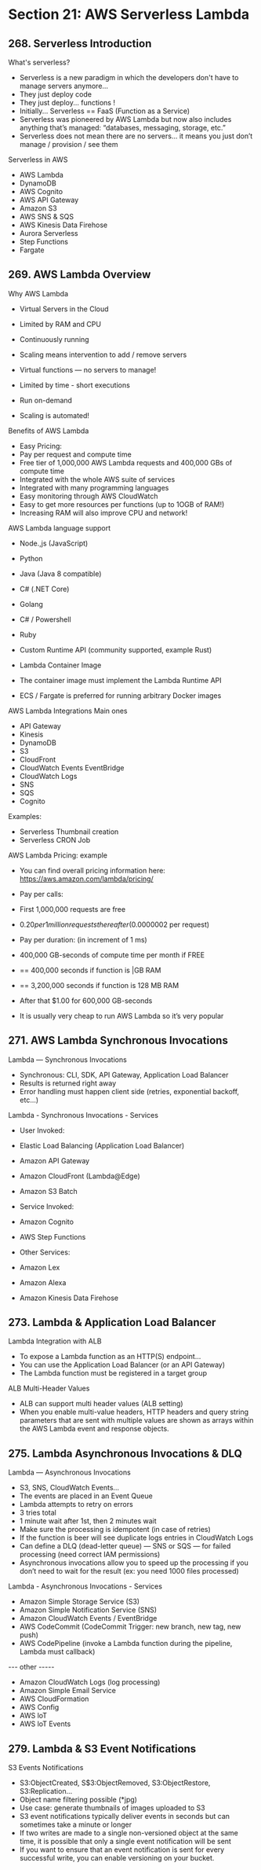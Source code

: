 # Section 21: AWS Serverless Lambda

## 268. Serverless Introduction

What's serverless?

- Serverless is a new paradigm in which the developers don't have to manage servers anymore...
- They just deploy code
- They just deploy... functions !
- Initially... Serverless == FaaS (Function as a Service)
- Serverless was pioneered by AWS Lambda but now also includes anything that’s managed: “databases, messaging, storage, etc.”
- Serverless does not mean there are no servers... it means you just don’t manage / provision / see them

Serverless in AWS

- AWS Lambda
- DynamoDB
- AWS Cognito
- AWS API Gateway
- Amazon S3
- AWS SNS & SQS
- AWS Kinesis Data Firehose
- Aurora Serverless
- Step Functions
- Fargate

## 269. AWS Lambda Overview

Why AWS Lambda

- Virtual Servers in the Cloud
- Limited by RAM and CPU
- Continuously running
- Scaling means intervention to add / remove servers

- Virtual functions — no servers to manage!
- Limited by time - short executions
- Run on-demand
- Scaling is automated!

Benefits of AWS Lambda

- Easy Pricing:
 - Pay per request and compute time
 - Free tier of 1,000,000 AWS Lambda requests and 400,000 GBs of compute time
- Integrated with the whole AWS suite of services
- Integrated with many programming languages
- Easy monitoring through AWS CloudWatch
- Easy to get more resources per functions (up to 1OGB of RAM!)
- Increasing RAM will also improve CPU and network!

AWS Lambda language support

- Node.,js (JavaScript)
- Python
- Java (Java 8 compatible)
- C# (.NET Core)
- Golang
- C# / Powershell
- Ruby
- Custom Runtime API (community supported, example Rust)

- Lambda Container Image
 - The container image must implement the Lambda Runtime API
 - ECS / Fargate is preferred for running arbitrary Docker images

AWS Lambda Integrations Main ones

- API Gateway
- Kinesis
- DynamoDB
- S3
- CloudFront
- CloudWatch Events EventBridge
- CloudWatch Logs
- SNS
- SQS
- Cognito

Examples:

- Serverless Thumbnail creation
- Serverless CRON Job

AWS Lambda Pricing: example

- You can find overall pricing information here: https://aws.amazon.com/lambda/pricing/
- Pay per calls:
 - First 1,000,000 requests are free
 - $0.20 per 1 million requests thereafter ($0.0000002 per request)

- Pay per duration: (in increment of 1 ms)
 - 400,000 GB-seconds of compute time per month if FREE
 - == 400,000 seconds if function is |GB RAM
 - == 3,200,000 seconds if function is 128 MB RAM
 - After that $1.00 for 600,000 GB-seconds

- It is usually very cheap to run AWS Lambda so it’s very popular

## 271. AWS Lambda Synchronous Invocations

Lambda — Synchronous Invocations

- Synchronous: CLI, SDK, API Gateway, Application Load Balancer
- Results is returned right away
- Error handling must happen client side (retries, exponential backoff, etc...)

Lambda - Synchronous Invocations - Services

- User Invoked:
 - Elastic Load Balancing (Application Load Balancer)
 - Amazon API Gateway
 - Amazon CloudFront (Lambda@Edge)
 - Amazon S3 Batch

- Service Invoked:
 - Amazon Cognito
 - AWS Step Functions

- Other Services:
 - Amazon Lex
 - Amazon Alexa
 - Amazon Kinesis Data Firehose

## 273. Lambda & Application Load Balancer

Lambda Integration with ALB

- To expose a Lambda function as an HTTP(S) endpoint...
- You can use the Application Load Balancer (or an API Gateway)
- The Lambda function must be registered in a target group

ALB Multi-Header Values

- ALB can support multi header values (ALB setting)
- When you enable multi-value headers, HTTP headers and query string parameters that are sent with multiple values are shown as arrays within the AWS Lambda event and response objects.

## 275. Lambda Asynchronous Invocations & DLQ

Lambda — Asynchronous Invocations

- S3, SNS, CloudWatch Events...
- The events are placed in an Event Queue
- Lambda attempts to retry on errors
 - 3 tries total
 - 1 minute wait after 1st, then 2 minutes wait 
- Make sure the processing is idempotent (in case of retries)
- If the function is beer will see duplicate logs entries in CloudWatch Logs
- Can define a DLQ (dead-letter queue) — SNS or SQS — for failed processing (need correct IAM permissions)
- Asynchronous invocations allow you to speed up the processing if you don’t need to wait for the result (ex: you need 1000 files processed)

Lambda - Asynchronous Invocations - Services

- Amazon Simple Storage Service (S3)
- Amazon Simple Notification Service (SNS)
- Amazon CloudWatch Events / EventBridge
- AWS CodeCommit (CodeCommit Trigger: new branch, new tag, new push)
- AWS CodePipeline (invoke a Lambda function during the pipeline, Lambda must callback)

--- other -----

- Amazon CloudWatch Logs (log processing)
- Amazon Simple Email Service
- AWS CloudFormation
- AWS Config
- AWS loT
- AWS loT Events

## 279. Lambda & S3 Event Notifications

S3 Events Notifications

- S3:ObjectCreated, S$3:ObjectRemoved, S3:ObjectRestore, S3:Replication...
- Object name filtering possible (*jpg)
- Use case: generate thumbnails of images uploaded to S3
- S3 event notifications typically deliver events in seconds but can sometimes take a minute or longer
- If two writes are made to a single non-versioned object at the same time, it is possible that only a single event notification will be sent
- If you want to ensure that an event notification is sent for every successful write, you can enable versioning on your bucket.